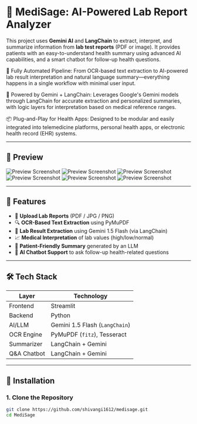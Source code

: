# 🧠 MediSage: AI-Powered Lab Report Analyzer

This project uses **Gemini AI** and **LangChain** to extract, interpret, and summarize information from **lab test reports** (PDF or image). It provides patients with an easy-to-understand health summary using advanced AI capabilities, and a smart chatbot for follow-up health questions.

🔄 Fully Automated Pipeline: From OCR-based text extraction to AI-powered lab result interpretation and natural language summary—everything happens in a single workflow with minimal user input.

🧠 Powered by Gemini + LangChain: Leverages Google's Gemini models through LangChain for accurate extraction and personalized summaries, with logic layers for interpretation based on medical reference ranges.

📦 Plug-and-Play for Health Apps: Designed to be modular and easily integrated into telemedicine platforms, personal health apps, or electronic health record (EHR) systems.

---

## 📸 Preview

![Preview Screenshot](./1.png) 
![Preview Screenshot](./2.png)
![Preview Screenshot](./3.png)
![Preview Screenshot](./4.png)
![Preview Screenshot](./5.png)
![Preview Screenshot](./6.png)

---

## 🚀 Features

- 📄 **Upload Lab Reports** (PDF / JPG / PNG)
- 🔍 **OCR-Based Text Extraction** using PyMuPDF
- 🤖 **Lab Result Extraction** using Gemini 1.5 Flash (via LangChain)
- 📈 **Medical Interpretation** of lab values (high/low/normal)
- 📝 **Patient-Friendly Summary** generated by an LLM
- 💬 **AI Chatbot Support** to ask follow-up health-related questions

---

## 🛠️ Tech Stack

| Layer        | Technology                        |
|--------------|-----------------------------------|
| Frontend     | Streamlit                         |
| Backend      | Python                            |
| AI/LLM       | Gemini 1.5 Flash (`LangChain`)    |
| OCR Engine   | PyMuPDF (`fitz`), Tesseract       |
| Summarizer   | LangChain + Gemini                |
| Q&A Chatbot  | LangChain + Gemini                |

---

## 🧰 Installation

### 1. Clone the Repository

```bash
git clone https://github.com/shivangi1612/medisage.git
cd MediSage
